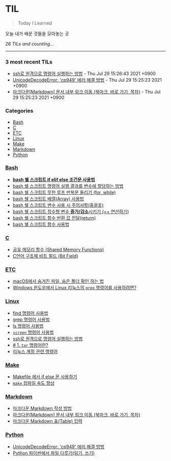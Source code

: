 # TIL
> Today I Learned

오늘 내가 배운 것들을 모아놓는 곳


_26 TILs and counting..._

---

### 3 most recent TILs

- [ssh로 원격으로 명령어 실행하는 방법](Linux/ssh로_원격_명령_실행.md) - Thu Jul 29 15:26:43 2021 +0900
- [UnicodeDecodeError: 'cp949' 에러 해결 방법](Python/UnicodeDecodeError_cp949_해결방법.md) - Thu Jul 29 15:25:23 2021 +0900
- [마크다운[Markdown] 문서 내부 링크 이동 (북마크, 바로 가기, 목차)](Markdown/문서_내부_링크_이동.md) - Thu Jul 29 15:25:23 2021 +0900

### Categories

- [Bash](#Bash)
- [C](#C)
- [ETC](#ETC)
- [Linux](#Linux)
- [Make](#Make)
- [Markdown](#Markdown)
- [Python](#Python)

### [Bash](#Bash)
- [**bash 쉘 스크립트 if elif else 조건문 사용법**](Bash/bash_if_else_사용법.md)
- [bash 쉘 스크립트 명령어 실행 결과를 변수에 할당하는 방법](Bash/bash_명령어_실행결과_변수_할당.md)
- [bash 쉘 스크립트 무한 루프 반복문 돌리기 (for, while)](Bash/bash_무한루프.md)
- [bash 쉘 스크립트 배열(Array) 사용법](Bash/bash_배열_사용법.md)
- [bash 쉘 스크립트 변수 사용 시 주의사항(중괄호)](Bash/bash_변수_사용_시_주의사항(중괄호).md)
- [bash 쉘 스크립트 정수형 변수 **증가/감소**시키기 (++ 연산하기)](Bash/bash_정수형_변수_증감.md)
- [bash 쉘 스크립트 함수 반환 값 전달(return)](Bash/bash_함수_반환값(리턴).md)
- [bash 쉘 스크립트 함수 사용법](Bash/bash_함수_사용법.md)

### [C](#C)
- [공유 메모리 함수 (Shared Memory Functions)](C/shared_memory_functions.md)
- [C언어 구조체 비트 필드 (Bit Field)](C/struct_bit_field.md)

### [ETC](#ETC)
- [macOS에서 숨겨진 파일, 숨은 폴더 확인 하는 법](ETC/macOS_숨겨진파일_보기.md)
- [Windows 윈도우에서 Linux 리눅스의 `grep` 명령어를 사용하려면?](ETC/윈도우에서_grep_사용법(findstr).md)

### [Linux](#Linux)
- [find 명령어 사용법](Linux/find_명령어_사용법.md)
- [grep 명령어 사용법](Linux/grep_명령어_사용법.md)
- [ls 명령어 사용법](Linux/ls_명령어_사용법.md)
- [`screen` 명령어 사용법](Linux/screen_명령어_사용법.md)
- [ssh로 원격으로 명령어 실행하는 방법](Linux/ssh로_원격_명령_실행.md)
- [# 1. `tar` 명령어란?](Linux/tar_명령어_사용법.md)
- [리눅스 계정 관련 명령어](Linux/리눅스_계정_관련_명령어.md)

### [Make](#Make)
- [Makefile 에서 if else 문 사용하기](Make/Makefile_if_else.md)
- [`make` 컴파일 속도 향상](Make/make_컴파일_속도_향상.md)

### [Markdown](#Markdown)
- [마크다운 Markdown 작성 방법](Markdown/How_to_Write_with_Markdown.md)
- [마크다운[Markdown] 문서 내부 링크 이동 (북마크, 바로 가기, 목차)](Markdown/문서_내부_링크_이동.md)
- [마크다운 Markdown 표(Table) 입력](Markdown/표_입력.md)

### [Python](#Python)
- [UnicodeDecodeError: 'cp949' 에러 해결 방법](Python/UnicodeDecodeError_cp949_해결방법.md)
- [Python 파이썬에서 파일 다루기(읽기, 쓰기)](Python/파이썬에서_파일_다루기.md)

[1]: https://simonwillison.net/2020/Apr/20/self-rewriting-readme/
[2]: https://github.com/jbranchaud/til

